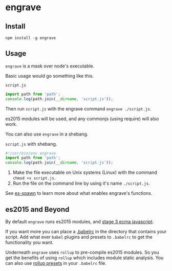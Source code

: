 engrave
===

Install
------

`npm install -g engrave`

Usage
----

`engrave` is a mask over node's executable.

Basic usage would go something like this.

`script.js`

```javascript
import path from 'path';
console.log(path.join(__dirname, 'script.js'));
```

Then run `script.js` with the engrave command `engrave ./script.js`.

es2015 modules will be used, and any commonjs (using require) will also work.

You can also use `engrave` in a shebang.

`script.js` with shebang.

```javascript
#!/usr/bin/env engrave
import path from 'path';
console.log(path.join(__dirname, 'script.js'));
```

1. Make the file executable on Unix systems (Linux) with the command `chmod +x script.js`.
2. Run the file on the command line by using it's name `./script.js`.

See [es-spawn](https://github.com/hollowdoor/es_spawn) to learn more about what enables engrave's functions.

es2015 and Beyond
-----------------

By default `engrave` runs es2015 modules, and [stage 3 ecma javascript](http://babeljs.io/docs/plugins/preset-stage-3/).

If you want more you can place a [.babelrc](https://babeljs.io/docs/usage/babelrc/) in the directory that contains your script. Add what ever `babel` plugins and presets to `.babelrc` to get the functionality you want.

Underneath `engrave` uses `rollup` to pre-compile es2015 modules. So you get the benefits of using `rollup` which includes module static analysis. You can also use [rollup presets](http://rollupjs.org/guide/#using-rollup-with-babel) in your `.babelrc` file.
